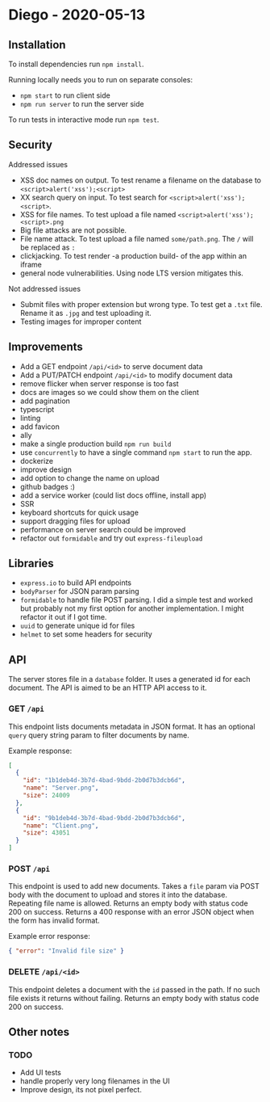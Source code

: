 # Diego - 2020-05-13

## Installation

To install dependencies run `npm install`.

Running locally needs you to run on separate consoles:

- `npm start` to run client side
- `npm run server` to run the server side

To run tests in interactive mode run `npm test`.

## Security

Addressed issues

- XSS doc names on output. To test rename a filename on the database to `<script>alert('xss');<script>`
- XX search query on input. To test search for `<script>alert('xss');<script>`.
- XSS for file names. To test upload a file named `<script>alert('xss');<script>.png`
- Big file attacks are not possible.
- File name attack. To test upload a file named `some/path.png`. The `/` will be replaced as `:`
- clickjacking. To test render -a production build- of the app within an iframe
- general node vulnerabilities. Using node LTS version mitigates this.

Not addressed issues

- Submit files with proper extension but wrong type. To test get a `.txt` file. Rename it as `.jpg` and test uploading it.
- Testing images for improper content

## Improvements

- Add a GET endpoint `/api/<id>` to serve document data
- Add a PUT/PATCH endpoint `/api/<id>` to modify document data
- remove flicker when server response is too fast
- docs are images so we could show them on the client
- add pagination
- typescript
- linting
- add favicon
- ally
- make a single production build `npm run build`
- use `concurrently` to have a single command `npm start` to run the app.
- dockerize
- improve design
- add option to change the name on upload
- github badges :)
- add a service worker (could list docs offline, install app)
- SSR
- keyboard shortcuts for quick usage
- support dragging files for upload
- performance on server search could be improved
- refactor out `formidable` and try out `express-fileupload`

## Libraries

- `express.io` to build API endpoints
- `bodyParser` for JSON param parsing
- `formidable` to handle file POST parsing. I did a simple test and worked but probably not my first option for another implementation. I might refactor it out if I got time.
- `uuid` to generate unique id for files
- `helmet` to set some headers for security

## API

The server stores file in a `database` folder. It uses a generated id for each document. The API is aimed to be an HTTP API access to it.

### GET `/api`

This endpoint lists documents metadata in JSON format. It has an optional `query` query string param to filter documents by name.

Example response:

```json
[
  {
    "id": "1b1deb4d-3b7d-4bad-9bdd-2b0d7b3dcb6d",
    "name": "Server.png",
    "size": 24009
  },
  {
    "id": "9b1deb4d-3b7d-4bad-9bdd-2b0d7b3dcb6d",
    "name": "Client.png",
    "size": 43051
  }
]
```

### POST `/api`

This endpoint is used to add new documents. Takes a `file` param via POST body with the document to upload and stores it into the database. Repeating file name is allowed.
Returns an empty body with status code 200 on success.
Returns a 400 response with an error JSON object when the form has invalid format.

Example error response:

```json
{ "error": "Invalid file size" }
```

### DELETE `/api/<id>`

This endpoint deletes a document with the `id` passed in the path. If no such file exists it returns without failing.
Returns an empty body with status code 200 on success.

## Other notes

### TODO

- Add UI tests
- handle properly very long filenames in the UI
- Improve design, its not pixel perfect.
